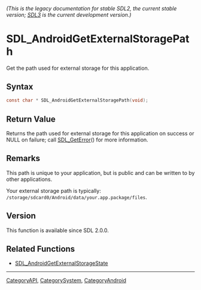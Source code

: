 ###### (This is the legacy documentation for stable SDL2, the current stable version; [SDL3](https://wiki.libsdl.org/SDL3/) is the current development version.)
# SDL_AndroidGetExternalStoragePath

Get the path used for external storage for this application.

## Syntax

```c
const char * SDL_AndroidGetExternalStoragePath(void);

```

## Return Value

Returns the path used for external storage for this application on success
or NULL on failure; call [SDL_GetError](SDL_GetError)() for more
information.

## Remarks

This path is unique to your application, but is public and can be written
to by other applications.

Your external storage path is typically:
`/storage/sdcard0/Android/data/your.app.package/files`.

## Version

This function is available since SDL 2.0.0.

## Related Functions

* [SDL_AndroidGetExternalStorageState](SDL_AndroidGetExternalStorageState)

----
[CategoryAPI](CategoryAPI), [CategorySystem](CategorySystem), [CategoryAndroid](CategoryAndroid)


